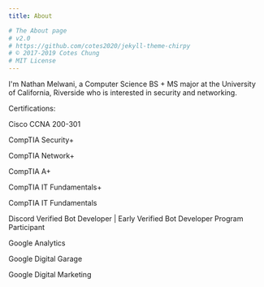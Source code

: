 ```yaml
---
title: About

# The About page
# v2.0
# https://github.com/cotes2020/jekyll-theme-chirpy
# © 2017-2019 Cotes Chung
# MIT License
---
```

I'm Nathan Melwani, a Computer Science BS + MS major at the University of California, Riverside who is interested in security and networking.

Certifications:

Cisco CCNA 200-301

CompTIA Security+

CompTIA Network+

CompTIA A+

CompTIA IT Fundamentals+

CompTIA IT Fundamentals

Discord Verified Bot Developer | Early Verified Bot Developer Program Participant

Google Analytics

Google Digital Garage

Google Digital Marketing